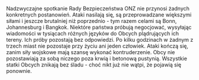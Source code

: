 Nadzwyczajne spotkanie Rady Bezpieczeństwa ONZ nie przynosi żadnych
konkretnych postanowień. Ataki nasilają się, są przeprowadzane większymi
siłami i jeszcze brutalniej niż poprzednio - tym razem celami są Bonn,
Johannesburg i Bangkok. Niektóre państwa próbują negocjować, wysyłając
wiadomości w tysiącach różnych języków do Obcych plądrujących ich
tereny. Ich próby pozostają bez odpowiedzi. Po kilku godzinach w żadnym
z trzech miast nie pozostaje przy życiu ani jeden człowiek. Ataki kończą
się, zanim siły wojskowe mają szansę wykonać kontruderzenie. Obcy nie
pozostawiają za sobą niczego poza krwią i betonową pustynią. Wszystkie
statki Obcych znikają bez śladu - choć nikt już nie wątpi, że pojawią
się ponownie.